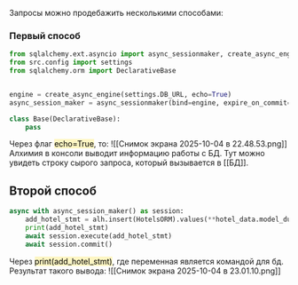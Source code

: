 Запросы можно продебажить несколькими способами:

### Первый способ
```python
from sqlalchemy.ext.asyncio import async_sessionmaker, create_async_engine
from src.config import settings
from sqlalchemy.orm import DeclarativeBase


engine = create_async_engine(settings.DB_URL, echo=True)
async_session_maker = async_sessionmaker(bind=engine, expire_on_commit=False)

class Base(DeclarativeBase):
	pass
```
Через флаг <mark style="background: #FFF3A3A6;">echo=True</mark>, то:
![[Снимок экрана 2025-10-04 в 22.48.53.png]]
Алхимия в консоли выводит информацию работы с БД. Тут можно увидеть строку сырого запроса, который вызывается в [[БД]].

## Второй способ
```python
async with async_session_maker() as session:
	add_hotel_stmt = alh.insert(HotelsORM).values(**hotel_data.model_dump())
	print(add_hotel_stmt)
	await session.execute(add_hotel_stmt)
	await session.commit()
```
Через <mark style="background: #FFF3A3A6;">print(add_hotel_stmt)</mark>, где переменная является командой для бд.
Результат такого вывода:
![[Снимок экрана 2025-10-04 в 23.01.10.png]]

